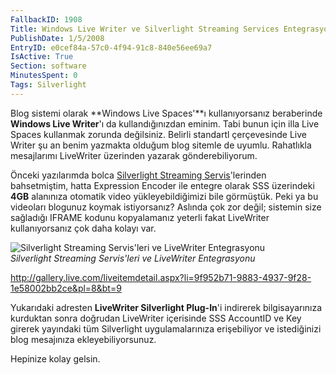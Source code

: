 ```yaml
---
FallbackID: 1908
Title: Windows Live Writer ve Silverlight Streaming Services Entegrasyonu
PublishDate: 1/5/2008
EntryID: e0cef84a-57c0-4f94-91c8-840e56ee69a7
IsActive: True
Section: software
MinutesSpent: 0
Tags: Silverlight
---
```

Blog sistemi olarak **Windows Live Spaces'**ı kullanıyorsanız
beraberinde **Windows Live Writer**'ı da kullandığınızdan eminim. Tabi
bunun için illa Live Spaces kullanmak zorunda değilsiniz. Belirli
standartl çerçevesinde Live Writer şu an benim yazmakta olduğum blog
sitemle de uyumlu. Rahatlıkla mesajlarımı LiveWriter üzerinden yazarak
gönderebiliyorum.

Önceki yazılarımda bolca [Silverlight Streaming
Servis](http://daron.yondem.com/tr/post/ea3ed226-82b6-4260-bd49-7c0444c7fbf4)'lerinden
bahsetmiştim, hatta Expression Encoder ile entegre olarak SSS üzerindeki
**4GB** alanınıza otomatik video yükleyebildiğimizi bile görmüştük. Peki
ya bu videoları blogunuz koymak istiyorsanız? Aslında çok zor değil;
sistemin size sağladığı IFRAME kodunu kopyalamanız yeterli fakat
LiveWriter kullanıyorsanız çok daha kolayı var.

![Silverlight Streaming Servis'leri ve LiveWriter
Entegrasyonu](http://cdn.daron.yondem.com/assets/1908/04012008_1.png)\
*Silverlight Streaming Servis'leri ve LiveWriter Entegrasyonu*

<http://gallery.live.com/liveitemdetail.aspx?li=9f952b71-9883-4937-9f28-1e58002bb2ce&pl=8&bt=9>

Yukarıdaki adresten **LiveWriter Silverlight Plug-In**'i indirerek
bilgisayarınıza kurduktan sonra doğrudan LiveWriter içerisinde SSS
AccountID ve Key girerek yayındaki tüm Silverlight uygulamalarınıza
erişebiliyor ve istediğinizi blog mesajınıza ekleyebiliyorsunuz.

Hepinize kolay gelsin.



